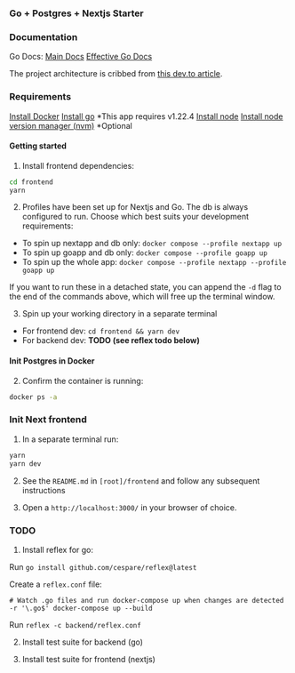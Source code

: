 ### Go + Postgres + Nextjs Starter

### Documentation


Go Docs:
[Main Docs](https://go.dev/doc/)
[Effective Go Docs](https://go.dev/doc/effective_go)

The project architecture is cribbed from [this dev.to article](https://dev.to/francescoxx/go-typescript-full-stack-web-app-with-nextjs-postgresql-and-docker-42ln).

### Requirements

[Install Docker](https://docs.docker.com/engine/install/)
[Install go](https://go.dev/doc/install) \*This app requires v1.22.4
[Install node](https://nodejs.org/en/download/prebuilt-installer/current)
[Install node version manager (nvm)](https://github.com/nvm-sh/nvm) *Optional

#### Getting started

1. Install frontend dependencies:

```bash
cd frontend
yarn
```

2. Profiles have been set up for Nextjs and Go. The db is always configured to run. Choose which best suits your development requirements:

* To spin up nextapp and db only: `docker compose --profile nextapp up`
* To spin up goapp and db only: `docker compose --profile goapp up`
* To spin up the whole app: `docker compose --profile nextapp --profile goapp up`

If you want to run these in a detached state, you can append the `-d` flag to the end of the commands above, which will free up the terminal window.

3. Spin up your working directory in a separate terminal

* For frontend dev: `cd frontend && yarn dev`
* For backend dev: **TODO (see reflex todo below)**

#### Init Postgres in Docker


2. Confirm the container is running:

```bash
docker ps -a
```

### Init Next frontend

1. In a separate terminal run:

```bash
yarn
yarn dev
```

2. See the `README.md` in `[root]/frontend` and follow any subsequent instructions

3. Open a `http://localhost:3000/` in your browser of choice.


### TODO

1. Install reflex for go:

Run `go install github.com/cespare/reflex@latest`

Create a `reflex.conf` file:
```
# Watch .go files and run docker-compose up when changes are detected
-r '\.go$' docker-compose up --build
```

Run `reflex -c backend/reflex.conf`


2. Install test suite for backend (go)

3. Install test suite for frontend (nextjs)